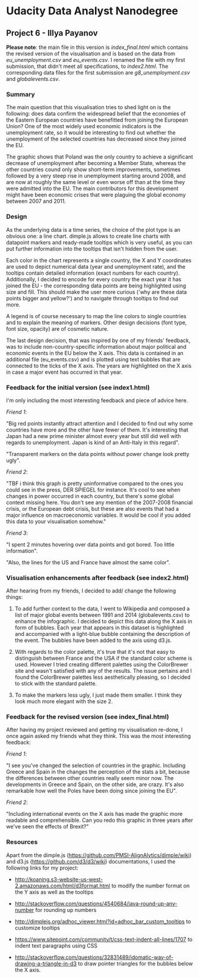 # Udacity Data Analyst Nanodegree
## Project 6 - Illya Payanov

**Please note**: the main file in this version is *index_final.html* which contains the revised version of the visualisation and is based on the data from *eu_unemployment.csv* and *eu_events.csv*. I renamed the file with my first submission, that didn't meet all specifications, to *index2.html*. The corresponding data files for the first submission are *g8_unemployment.csv* and *globalevents.csv*.

### Summary

The main question that this visualisation tries to shed light on is the following: does data confirm the widespread belief that the economies of the Eastern European countries have benefitted from joining the European Union? One of the most widely used economic indicators is the unemployment rate, so it would be interesting to find out whether the unemployment of the selected countries has decreased since they joined the EU. 

The graphic shows that Poland was the only country to achieve a significant decrease of unemployment after becoming a Member State, whereas the other countries cound only show short-term improvements, sometimes followed by a very steep rise in unemployment starting around 2008, and are now at roughly the same level or even worse off than at the time they were admitted into the EU. The main contributors for this development might have been economic crises that were plaguing the global economy between 2007 and 2011.

### Design

As the underlying data is a time series, the choice of the plot type is an obvious one: a line chart. dimple.js allows to create line charts with datapoint markers and ready-made tooltips which is very useful, as you can put further information into the tooltips that isn't hidden from the user. 

Each color in the chart represents a single country, the X and Y coordinates are used to depict numerical data (year and unemployment rate), and the tooltips contain detailed information (exact numbers for each country). Additionally, I decided to encode for every country the exact year it has joined the EU - the corresponding data points are being highlighted using size and fill. This should make the user more curious ('why are these data points bigger and yellow?') and to navigate through tooltips to find out more.

A legend is of course necessary to map the line colors to single countries and to explain the meaning of markers.
Other design decisions (font type, font size, opacity) are of cosmetic nature.

The last design decision, that was inspired by one of my friends' feedback, was to include non-country-specific information about major political and economic events in the EU below the X axis. This data is contained in an additional file (eu_events.csv) and is plotted using text bubbles that are connected to the ticks of the X axis. The years are highlighted on the X axis in case a major event has occurred in that year. 

### Feedback for the initial version (see index1.html)

I'm only including the most interesting feedback and piece of advice here.

*Friend 1*: 

"Big red points instantly attract attention and I decided to find out why some countries have more and the other have fewer of them. It's interesting that Japan had a new prime minister almost every year but still did well with regards to unemployment. Japan is kind of an Anti-Italy in this regard".

"Transparent markers on the data points without power change look pretty ugly".

*Friend 2*:

"TBF i think this graph is pretty uninformative compared to the ones you could see in the press, DER SPIEGEL for instance. It's cool to see when changes in power occurred in each country, but there's some global context missing here. You don't see any mention of the 2007-2008 financial crisis, or the European debt crisis, but these are also events that had a major influence on macroeconomic variables. It would be cool if you added this data to your visualisation somehow."

*Friend 3*:

"I spent 2 minutes hovering over data points and got bored. Too little information".

"Also, the lines for the US and France have almost the same color".

### Visualisation enhancements after feedback (see index2.html)

After hearing from my friends, I decided to add/ change the following things:

1) To add further context to the data, I went to Wikipedia and composed a list of major global events between 1991 and 2014 (globalevents.csv) to enhance the infographic. I decided to depict this data along the X axis in form of bubbles. Each year that appears in this dataset is highlighted and accompanied with a light-blue bubble containing the description of the event. The bubbles have been added to the axis using d3.js.

2) With regards to the color palette, it's true that it's not that easy to distinguish between France and the USA if the standard color scheme is used. However I tried creating different palettes using the ColorBrewer site and wasn't satisfied with any of the results. The issue pertains and I found the ColorBrewer palettes less aesthetically pleasing, so I decided to stick with the standard palette.

3) To make the markers less ugly, I just made them smaller. I think they look much more elegant with the size 2.

### Feedback for the revised version (see index_final.html)

After having my project reviewed and getting my visualisation re-done, I once again asked my friends what they think. This was the most interesting feedback:

*Friend 1*: 

"I see you've changed the selection of countries in the graphic. Including Greece and Spain in the changes the perception of the stats a bit, because the differences between other countries really seem minor now. The developments in Greece and Spain, on the other side, are crazy. It's also remarkable how well the Poles have been doing since joining the EU".

*Friend 2*:

"Including international events on the X axis has made the graphic more readable and comprehensible. Can you redo this graphic in three years after we've seen the effects of Brexit?"

### Resources

Apart from the dimple.js (https://github.com/PMSI-AlignAlytics/dimple/wiki) and d3.js (https://github.com/d3/d3/wiki) documentations, I used the following links for my project: 

* http://koaning.s3-website-us-west-2.amazonaws.com/html/d3format.html to modify the number format on the Y axis as well as the tooltips

* http://stackoverflow.com/questions/4540684/java-round-up-any-number for rounding up numbers

* http://dimplejs.org/adhoc_viewer.html?id=adhoc_bar_custom_tooltips to customize tooltips

* https://www.sitepoint.com/community/t/css-text-indent-all-lines/1707 to indent text paragraphs using CSS

* http://stackoverflow.com/questions/32831489/idomatic-way-of-drawing-a-triangle-in-d3 to draw pointer triangles for the bubbles below the X axis.
